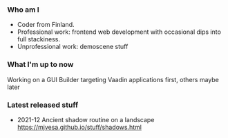 ### Who am I

* Coder from Finland.
* Professional work: frontend web development with occasional dips into full stackiness. 
* Unprofessional work: demoscene stuff

### What I'm up to now

Working on a GUI Builder targeting Vaadin applications first, others maybe later

### Latest released stuff

  * 2021-12 Ancient shadow routine on a landscape https://mjvesa.github.io/stuff/shadows.html

<!--
**mjvesa/mjvesa** is a ✨ _special_ ✨ repository because its `README.md` (this file) appears on your GitHub profile.

Here are some ideas to get you started:

- 🔭 I’m currently working on ...
- 🌱 I’m currently learning ...
- 👯 I’m looking to collaborate on ...
- 🤔 I’m looking for help with ...
- 💬 Ask me about ...
- 📫 How to reach me: ...
- 😄 Pronouns: ...
- ⚡ Fun fact: ...
-->
